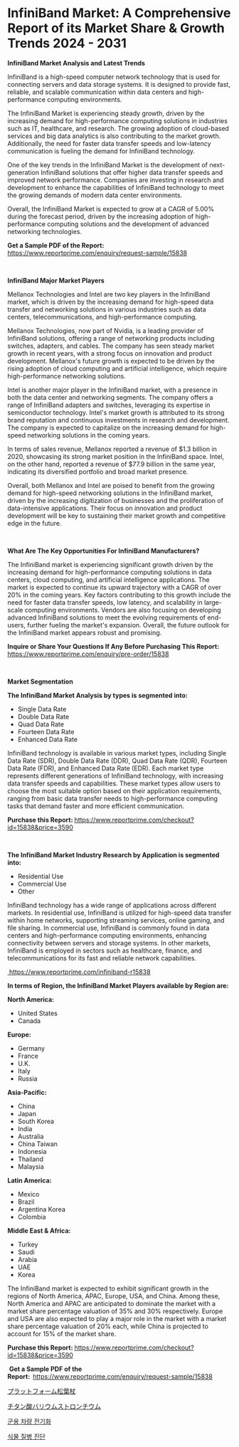 <p><h1>InfiniBand Market: A Comprehensive Report of its Market Share & Growth Trends 2024 - 2031</h1></p><p><strong>InfiniBand Market Analysis and Latest Trends</strong></p>
<p><p>InfiniBand is a high-speed computer network technology that is used for connecting servers and data storage systems. It is designed to provide fast, reliable, and scalable communication within data centers and high-performance computing environments.</p><p>The InfiniBand Market is experiencing steady growth, driven by the increasing demand for high-performance computing solutions in industries such as IT, healthcare, and research. The growing adoption of cloud-based services and big data analytics is also contributing to the market growth. Additionally, the need for faster data transfer speeds and low-latency communication is fueling the demand for InfiniBand technology.</p><p>One of the key trends in the InfiniBand Market is the development of next-generation InfiniBand solutions that offer higher data transfer speeds and improved network performance. Companies are investing in research and development to enhance the capabilities of InfiniBand technology to meet the growing demands of modern data center environments.</p><p>Overall, the InfiniBand Market is expected to grow at a CAGR of 5.00% during the forecast period, driven by the increasing adoption of high-performance computing solutions and the development of advanced networking technologies.</p></p>
<p><strong>Get a Sample PDF of the Report:&nbsp;</strong> <a href="https://www.reportprime.com/enquiry/request-sample/15838">https://www.reportprime.com/enquiry/request-sample/15838</a></p>
<p>&nbsp;</p>
<p><strong>InfiniBand Major Market Players</strong></p>
<p><p>Mellanox Technologies and Intel are two key players in the InfiniBand market, which is driven by the increasing demand for high-speed data transfer and networking solutions in various industries such as data centers, telecommunications, and high-performance computing.</p><p>Mellanox Technologies, now part of Nvidia, is a leading provider of InfiniBand solutions, offering a range of networking products including switches, adapters, and cables. The company has seen steady market growth in recent years, with a strong focus on innovation and product development. Mellanox's future growth is expected to be driven by the rising adoption of cloud computing and artificial intelligence, which require high-performance networking solutions.</p><p>Intel is another major player in the InfiniBand market, with a presence in both the data center and networking segments. The company offers a range of InfiniBand adapters and switches, leveraging its expertise in semiconductor technology. Intel's market growth is attributed to its strong brand reputation and continuous investments in research and development. The company is expected to capitalize on the increasing demand for high-speed networking solutions in the coming years.</p><p>In terms of sales revenue, Mellanox reported a revenue of $1.3 billion in 2020, showcasing its strong market position in the InfiniBand space. Intel, on the other hand, reported a revenue of $77.9 billion in the same year, indicating its diversified portfolio and broad market presence.</p><p>Overall, both Mellanox and Intel are poised to benefit from the growing demand for high-speed networking solutions in the InfiniBand market, driven by the increasing digitization of businesses and the proliferation of data-intensive applications. Their focus on innovation and product development will be key to sustaining their market growth and competitive edge in the future.</p></p>
<p>&nbsp;</p>
<p><strong>What Are The Key Opportunities For InfiniBand Manufacturers?</strong></p>
<p><p>The InfiniBand market is experiencing significant growth driven by the increasing demand for high-performance computing solutions in data centers, cloud computing, and artificial intelligence applications. The market is expected to continue its upward trajectory with a CAGR of over 20% in the coming years. Key factors contributing to this growth include the need for faster data transfer speeds, low latency, and scalability in large-scale computing environments. Vendors are also focusing on developing advanced InfiniBand solutions to meet the evolving requirements of end-users, further fueling the market's expansion. Overall, the future outlook for the InfiniBand market appears robust and promising.</p></p>
<p><strong>Inquire or Share Your Questions If Any Before Purchasing This Report:</strong> <a href="https://www.reportprime.com/enquiry/pre-order/15838">https://www.reportprime.com/enquiry/pre-order/15838</a></p>
<p>&nbsp;</p>
<p><strong>Market Segmentation</strong></p>
<p><strong>The InfiniBand Market Analysis by types is segmented into:</strong></p>
<p><ul><li>Single Data Rate</li><li>Double Data Rate</li><li>Quad Data Rate</li><li>Fourteen Data Rate</li><li>Enhanced Data Rate</li></ul></p>
<p><p>InfiniBand technology is available in various market types, including Single Data Rate (SDR), Double Data Rate (DDR), Quad Data Rate (QDR), Fourteen Data Rate (FDR), and Enhanced Data Rate (EDR). Each market type represents different generations of InfiniBand technology, with increasing data transfer speeds and capabilities. These market types allow users to choose the most suitable option based on their application requirements, ranging from basic data transfer needs to high-performance computing tasks that demand faster and more efficient communication.</p></p>
<p><strong>Purchase this Report:&nbsp;</strong><a href="https://www.reportprime.com/checkout?id=15838&price=3590">https://www.reportprime.com/checkout?id=15838&price=3590</a></p>
<p>&nbsp;</p>
<p><strong>The InfiniBand Market Industry Research by Application is segmented into:</strong></p>
<p><ul><li>Residential Use</li><li>Commercial Use</li><li>Other</li></ul></p>
<p><p>InfiniBand technology has a wide range of applications across different markets. In residential use, InfiniBand is utilized for high-speed data transfer within home networks, supporting streaming services, online gaming, and file sharing. In commercial use, InfiniBand is commonly found in data centers and high-performance computing environments, enhancing connectivity between servers and storage systems. In other markets, InfiniBand is employed in sectors such as healthcare, finance, and telecommunications for its fast and reliable network capabilities.</p></p>
<p><a href="https://www.reportprime.com/infiniband-r15838">&nbsp;https://www.reportprime.com/infiniband-r15838</a></p>
<p><strong>In terms of Region, the InfiniBand Market Players available by Region are:</strong></p>
<p>
    <p> <strong> North America: </strong>
        <ul>
            <li>United States</li>
            <li>Canada</li>
        </ul>
        </p> 
    <p> <strong> Europe: </strong>
        <ul>
            <li>Germany</li>
            <li>France</li>
            <li>U.K.</li>
            <li>Italy</li>
            <li>Russia</li>
        </ul>
        </p> 
    <p> <strong> Asia-Pacific: </strong>
        <ul>
            <li>China</li>
            <li>Japan</li>
            <li>South Korea</li>
            <li>India</li>
            <li>Australia</li>
            <li>China Taiwan</li>
            <li>Indonesia</li>
            <li>Thailand</li>
            <li>Malaysia</li>
        </ul>
        </p> 
    <p> <strong> Latin America: </strong>
        <ul>
            <li>Mexico</li>
            <li>Brazil</li>
            <li>Argentina Korea</li>
            <li>Colombia</li>
        </ul>
        </p> 
    <p> <strong> Middle East & Africa: </strong>
        <ul>
            <li>Turkey</li>
            <li>Saudi</li>
            <li>Arabia</li>
            <li>UAE</li>
            <li>Korea</li>
        </ul>
    </p>
    </p>
<p><p>The InfiniBand market is expected to exhibit significant growth in the regions of North America, APAC, Europe, USA, and China. Among these, North America and APAC are anticipated to dominate the market with a market share percentage valuation of 35% and 30% respectively. Europe and USA are also expected to play a major role in the market with a market share percentage valuation of 20% each, while China is projected to account for 15% of the market share.</p></p>
<p><strong>Purchase this Report: </strong><a href="https://www.reportprime.com/checkout?id=15838&price=3590">https://www.reportprime.com/checkout?id=15838&price=3590</a></p>
<p>&nbsp;<strong>Get a Sample PDF of the Report:&nbsp;&nbsp;</strong><a href="https://www.reportprime.com/enquiry/request-sample/15838">https://www.reportprime.com/enquiry/request-sample/15838</a></p>
<p><strong></strong></p>
<p><p><a href="https://medium.com/@drewosciski565654/%E3%83%97%E3%83%A9%E3%83%83%E3%83%88%E3%83%95%E3%82%A9%E3%83%BC%E3%83%A0%E6%9D%BE%E8%91%89%E6%9D%96%E5%B8%82%E5%A0%B4%E5%88%86%E6%9E%90-%E3%81%9D%E3%81%AEcagr-%E5%B8%82%E5%A0%B4%E3%82%BB%E3%82%B0%E3%83%A1%E3%83%B3%E3%83%86%E3%83%BC%E3%82%B7%E3%83%A7%E3%83%B3%E3%81%A8%E3%82%B0%E3%83%AD%E3%83%BC%E3%83%90%E3%83%AB%E7%94%A3%E6%A5%AD%E6%A6%82%E8%A6%81-da7b4957a7f4">プラットフォーム松葉杖</a></p><p><a href="https://medium.com/@krishnajlhre/%E3%83%90%E3%83%AA%E3%82%A6%E3%83%A0%E3%82%B9%E3%83%88%E3%83%AD%E3%83%B3%E3%83%81%E3%82%A6%E3%83%A0%E3%83%81%E3%82%BF%E3%83%B3%E9%85%B8%E5%A1%A9%E5%B8%82%E5%A0%B4%E8%A6%8F%E6%A8%A1-cagr-%E3%83%88%E3%83%AC%E3%83%B3%E3%83%892024-2030-830af28ac31b">チタン酸バリウムストロンチウム</a></p><p><a href="https://medium.com/@jaleelweissnat2022/%EA%B5%B0%EC%9A%A9-%EC%B0%A8%EB%9F%89-%EC%A0%84%EA%B8%B0%ED%99%94-%EC%8B%9C%EC%9E%A5-%EC%8B%9C%EC%9E%A5-%EC%A0%90%EC%9C%A0%EC%9C%A8-%EC%8B%9C%EC%9E%A5-%EB%8F%99%ED%96%A5-%EB%B0%8F-%EB%AF%B8%EB%9E%98-%EC%84%B1%EC%9E%A5-%ED%83%90%EC%83%89-cc39fb7e003d">군용 차량 전기화</a></p><p><a href="https://medium.com/@maryamsipes/2024%EB%85%84%EB%B6%80%ED%84%B0-2031%EB%85%84%EA%B9%8C%EC%A7%80%EC%9D%98-%EA%B8%B0%EA%B0%84-%EB%8F%99%EC%95%88-%EC%8B%9D%EB%AC%BC-%EC%A7%88%EB%B3%91-%EC%A7%84%EB%8B%A8-%EC%8B%9C%EC%9E%A5-%EB%B6%84%EC%84%9D-%EB%B0%8F-%EA%B7%9C%EB%AA%A8-%EC%98%88%EC%B8%A1-8199b85d721e">식물 질병 진단</a></p></p>